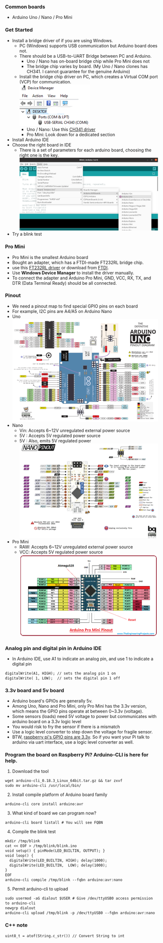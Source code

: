 ### Common boards
* Arduino Uno / Nano / Pro Mini
### Get Started
* Install a bridge driver of if you are using Windows.
   * PC (Windows) supports USB communication but Arduino board does not. 
   * There should be a USB-to-UART Bridge between PC and Arduino.
     * Uno / Nano has on-board bridge chip while Pro Mini does not
     * The bridge chip varies by board. (My Uno / Nano clones has CH341. I cannot guarantee for the genuine Arduino)
   * Install the bridge chip driver on PC, which creates a Virtual COM port (VCP) for communication.
     </br> <img src="driver/COM_6.png"></img> 
     * Uno / Nano: Use this [CH341 driver](driver/CH341SER.EXE) 
     * Pro Mini: Look down for a dedicated section  
* Install Arduino IDE
* Choose the right board in IDE
  * There is a set of parameters for each arduino board, choosing the right one is the key. 
  </br> <img src="choose_board.png"></img> 
* Try a blink test 
### Pro Mini
* Pro Mini is the smallest Arduino board 
* Bought an adapter, which has a FTDI-made FT232RL bridge chip.
* use this [FT232RL driver](driver/CDM%20v2.12.28%20WHQL%20Certified.zip) or download from [FTDI](https://www.ftdichip.com/Drivers/VCP.htm).
* Use <b>Windows Device Manager</b> to install the driver manually. 
* To connect the adapter and Arduino Pro Mini, GND, VCC, RX, TX, and DTR (Data Terminal Ready) should be all connected. 
### Pinout
* We need a pinout map to find special GPIO pins on each board
* For example, I2C pins are A4/A5 on Arduino Nano
* Uno<br/><img src="pinout/Uno.svg"></img>
* Nano
  * Vin: Accepts 6~12V unregulated external power source
  * 5V : Accepts 5V regulated power source 
  * 5V : Also, emits 5V regulated power<br/><img src="pinout/Nano.png"></img>
* Pro Mini
  * RAW: Accepts 6~12V unregulated external power source
  * VCC: Accepts 5V regulated power source<br/><img src="pinout/Pro_Mini.png"></img>
### Analog pin and digital pin in Arduino IDE
* In Arduino IDE, use A1 to indicate an analog pin, and use 1 to indicate a digital pin
```
digitalWrite(A1, HIGH); // sets the analog pin 1 on 
digitalWrite( 1, LOW);  // sets the digital pin 1 off
``` 
### 3.3v board and 5v board
* Arduino board's GPIOs are generally 5v.
* Among Uno, Nano and Pro Mini, only Pro Mini has the 3.3v version, which means the GPIO pins operate at between 0~3.3v (voltage). 
* Some sensors (loads) need 5V voltage to power but communicates with arduino board on a 3.3v logic level
* You would risk to fry the sensor if there is a mismatch 
* Use a logic level converter to step down the voltage for fragile sensor.
* BTW, [raspberry pi's GPIO pins are 3.3v](https://www.raspberrypi.org/documentation/hardware/raspberrypi/gpio/README.md). So if you want your Pi talk to arduino via uart interface, use a logic level converter as well.
### Program the board on Raspberry Pi? Arduino-CLI is here for help. <a name="Arduino-CLI"></a>
1. Download the tool
```
wget arduino-cli_0.18.3_Linux_64bit.tar.gz && tar zxvf 
sudo mv arduino-cli /usr/local/bin/
```
2. Install compile platform of Arduino board family
```
arduino-cli core install arduino:avr
```
3. What kind of board we can program now?
```
arduino-cli board listall # You will see FQBN
```
4. Compile the blink test
```
mkdir /tmp/blink
cat << EOF > /tmp/blink/blink.ino
void setup() { pinMode(LED_BUILTIN, OUTPUT); }
void loop() {
  digitalWrite(LED_BUILTIN, HIGH); delay(1000);  
  digitalWrite(LED_BUILTIN,  LOW); delay(1000);  
}
EOF
arduino-cli compile /tmp/blink --fqbn arduino:avr:nano 
```
5. Permit arduino-cli to upload
```
sudo usermod -aG dialout $USER # Give /dev/ttyUSB0 access permission to arduino-cli 
newgrp dialout
arduino-cli upload /tmp/blink -p /dev/ttyUSB0 --fqbn arduino:avr:nano 
``` 
### C++ note 
```
uint8_t = atof(String.c_str()) // Convert String to int
```
